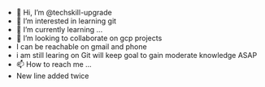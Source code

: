 - 👋 Hi, I’m @techskill-upgrade
- 👀 I’m interested in learning git
- 🌱 I’m currently learning ...
- 💞️ I’m looking to collaborate on gcp projects
- I can be reachable on gmail and phone
- i am still learing on Git will keep goal to gain moderate knowledge ASAP
- 📫 How to reach me ...
- New line added twice

<!---
techskill-upgrade/techskill-upgrade is a ✨ special ✨ repository because its `README.md` (this file) appears on your GitHub profile.
You can click the Preview link to take a look at your changes.
--->
